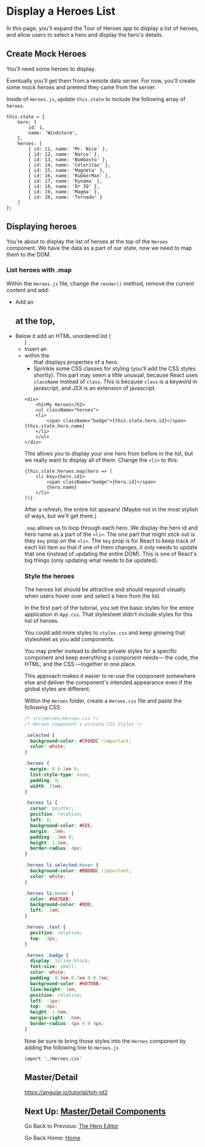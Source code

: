 # Display a Heroes List

In this page, you'll expand the Tour of Heroes app to display a list of heroes, and allow users to select a hero and display the hero's details.

## Create Mock Heroes

You'll need some heroes to display.

Eventually you'll get them from a remote data server. For now, you'll create some _mock heroes_ and pretend they came from the server.

Inside of `Heroes.js`, update `this.state` to include the following array of `heroes`.

```JSX
this.state = {
    hero: {
        id: 1,
        name: 'Windstorm',
    },
    heroes: [
        { id: 11, name: 'Mr. Nice' },
        { id: 12, name: 'Narco' },
        { id: 13, name: 'Bombasto' },
        { id: 14, name: 'Celeritas' },
        { id: 15, name: 'Magneta' },
        { id: 16, name: 'RubberMan' },
        { id: 17, name: 'Dynama' },
        { id: 18, name: 'Dr IQ' },
        { id: 19, name: 'Magma' },
        { id: 20, name: 'Tornado' }
    ]
};
```

## Displaying heroes

You're about to display the list of heroes at the top of the `Heroes` component. We have the data as a part of our state, now we need to map them to the DOM. 

### List heroes with .map


Within the `Heroes.js` file, change the `render()` method, remove the current content and add:

- Add an <h2> at the top,
- Below it add an HTML unordered list (<ul>)
- Insert an <li> within the <ul> that displays properties of a hero.
- Sprinkle some CSS classes for styling (you'll add the CSS styles shortly). This part may seem a little unusual, because React uses `className` instead of `class`. This is because `class` is a keyword in javascript, and JSX is an extension of javascript.

```JSX
<div>
    <h2>My Heroes</h2>
    <ul className="heroes">
    <li>
        <span className="badge">{this.state.hero.id}</span> {this.state.hero.name}
    </li>
    </ul>
</div>
```

This allows you to display your one hero from before in the list, but we really want to display all of them. Change the `<li>` to this:

```JSX
{this.state.heroes.map(hero => (
    <li key={hero.id}>
        <span className="badge">{hero.id}</span>
        {hero.name}
    </li>
))}
```

After a refresh, the entire list appears! (Maybe not in the most stylish of ways, but we'll get there.)

`.map` allows us to loop through each hero. We display the hero id and hero name as a part of the `<li>`. The one part that might stick out is they `key` prop on the `<li>`. The `key` prop is for React to keep track of each list item so that if one of them changes, it only needs to update that one (instead of updating the entire DOM). This is one of React's big things (only updating what needs to be updated).

### Style the heroes

The heroes list should be attractive and should respond visually when users hover over and select a hero from the list.

In the first part of the tutorial, you set the basic styles for the entire application in `App.css`. That stylesheet didn't include styles for this list of heroes.

You could add more styles to `styles.css` and keep growing that stylesheet as you add components.

You may prefer instead to define private styles for a specific component and keep everything a component needs— the code, the HTML, and the CSS —together in one place.

This approach makes it easier to re-use the component somewhere else and deliver the component's intended appearance even if the global styles are different.

Within the `Heroes` folder, create a `Heroes.css` file and paste the following CSS:

```CSS
/* src/Heroes/Heroes.css */
/* Heroes component's private CSS styles */

.selected {
  background-color: #CFD8DC !important;
  color: white;
}

.heroes {
  margin: 0 0 2em 0;
  list-style-type: none;
  padding: 0;
  width: 15em;
}

.heroes li {
  cursor: pointer;
  position: relative;
  left: 0;
  background-color: #EEE;
  margin: .5em;
  padding: .3em 0;
  height: 1.6em;
  border-radius: 4px;
}

.heroes li.selected:hover {
  background-color: #BBD8DC !important;
  color: white;
}

.heroes li:hover {
  color: #607D8B;
  background-color: #DDD;
  left: .1em;
}

.heroes .text {
  position: relative;
  top: -3px;
}

.heroes .badge {
  display: inline-block;
  font-size: small;
  color: white;
  padding: 0.8em 0.7em 0 0.7em;
  background-color: #607D8B;
  line-height: 1em;
  position: relative;
  left: -1px;
  top: -4px;
  height: 1.8em;
  margin-right: .8em;
  border-radius: 4px 0 0 4px;
}
```

Now be sure to bring those styles into the `Heroes` component by adding the following line to `Heroes.js`

```JSX
import './Heroes.css'
```

## Master/Detail



https://angular.io/tutorial/toh-pt2

## Next Up: [Master/Detail Components](master-detail-components.md)

Go Back to Previous: [The Hero Editor](the-hero-editor.md)

Go Back Home: [Home](../README.md)